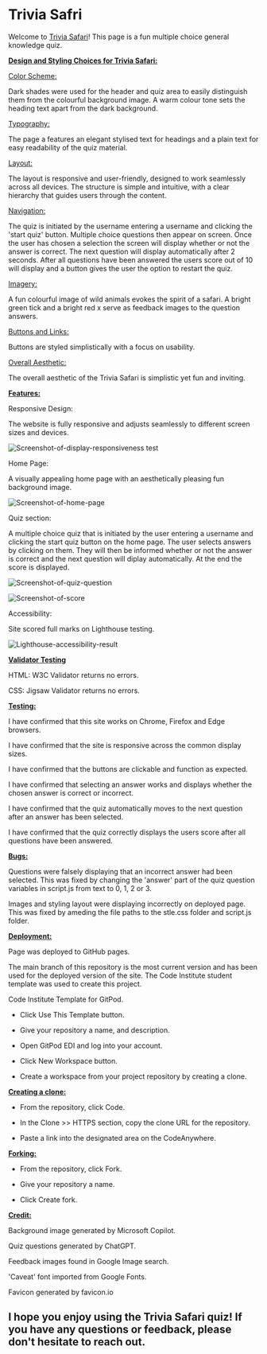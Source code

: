 # Trivia Safri
Welcome to [Trivia Safari](https://tramompaline.github.io/trivia-safari/)!
This page is a fun multiple choice general knowledge quiz.

<u>**Design and Styling Choices for Trivia Safari:**</u>

<u>Color Scheme:</u>

Dark shades were used for the header and quiz area to easily distinguish them from the colourful background image. A warm colour tone sets the heading text apart from the dark background.

<u>Typography:</u>

The page a features an elegant stylised text for headings and a plain text for easy readability of the quiz material.

<u>Layout:</u>

The layout is responsive and user-friendly, designed to work seamlessly across all devices. The structure is simple and intuitive, with a clear hierarchy that guides users through the content. 

<u>Navigation:</u>

The quiz is initiated by the username entering a username and clicking the 'start quiz' button. Multiple choice questions then appear on screen. Once the user has chosen a selection the screen will display whether or not the answer is correct. The next question will display automatically after 2 seconds. After all questions have been answered the users score out of 10 will display and a button gives the user the option to restart the quiz.

<u>Imagery:</u>

A fun colourful image of wild animals evokes the spirit of a safari. A bright green tick and a bright red x serve as feedback images to the question answers.

<u>Buttons and Links:</u>

Buttons are styled simplistically with a focus on usability. 

<u>Overall Aesthetic:</u>

The overall aesthetic of the Trivia Safari is simplistic yet fun and inviting.

<u>**Features:**</u>

Responsive Design: 

The website is fully responsive and adjusts seamlessly to different screen sizes and devices.

![Screenshot-of-display-responsiveness test](/assets/images/responsive-design.png)

Home Page: 

A visually appealing home page with an aesthetically pleasing fun background image.

![Screenshot-of-home-page](/assets/images/home.png)

Quiz section: 

A multiple choice quiz that is initiated by the user entering a username and clicking the start quiz button on the home page. The user selects answers by clicking on them. They will then be informed whether or not the answer is correct and the next question will diplay automatically. At the end the score is displayed.

![Screenshot-of-quiz-question](/assets/images/quiz-question.png)

![Screenshot-of-score](/assets/images/total-score.png)


Accessibility:

Site scored full marks on Lighthouse testing.

![Lighthouse-accessibility-result](/assets/images/lighthouse-result.png)


<u>**Validator Testing**</u>

HTML: W3C Validator returns no errors.

CSS: Jigsaw Validator returns no errors.


<u>**Testing:**</u>

I have confirmed that this site works on Chrome, Firefox and Edge browsers. 

I have confirmed that the site is responsive across the common display sizes.

I have confirmed that the buttons are clickable and function as expected.

I have confirmed that selecting an answer works and displays whether the chosen answer is correct or incorrect.

I have confirmed that the quiz automatically moves to the next question after an answer has been selected.

I have confirmed that the quiz correctly displays the users score after all questions have been answered.


<u>**Bugs:**</u>

Questions were falsely displaying that an incorrect answer had been selected. This was fixed by changing the 'answer' part of the quiz question variables in script.js from text to 0, 1, 2 or 3.

Images and styling layout were displaying incorrectly on deployed page. This was fixed by ameding the file paths to the stle.css folder and script.js folder.


<u>**Deployment:**</u>

Page was deployed to GitHub pages.

The main branch of this repository is the most current version and has been used for the deployed version of the site. The Code Institute student template was used to create this project.


Code Institute Template for GitPod.

- Click Use This Template button.

- Give your repository a name, and description.

- Open GitPod EDI and log into your account.


- Click New Workspace button.

- Create a workspace from your project repository by creating a clone.


<u>**Creating a clone:**</u>

 - From the repository, click Code.

- In the Clone >> HTTPS section, copy the clone URL for the repository.


- Paste a link into the designated area on the CodeAnywhere.


<u>**Forking:**</u>

- From the repository, click Fork.

- Give your repository a name.

- Click Create fork.




<u>**Credit:**</u>

Background image generated by Microsoft Copilot.

Quiz questions generated by ChatGPT.

Feedback images found in Google Image search.

'Caveat' font imported from Google Fonts.

Favicon generated by favicon.io




## I hope you enjoy using the Trivia Safari quiz! If you have any questions or feedback, please don't hesitate to reach out.

